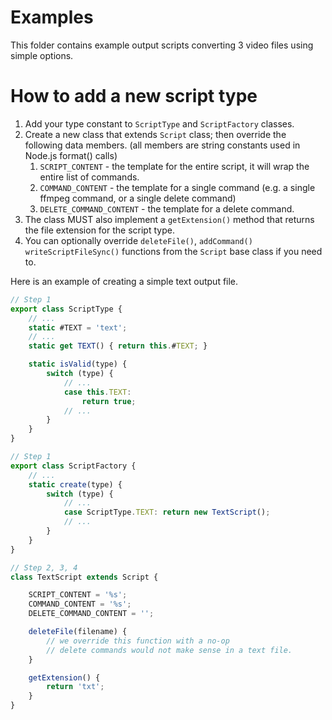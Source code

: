 Examples
==================

This folder contains example output scripts converting 3 video files using simple options.


How to add a new script type
==================

1. Add your type constant to `ScriptType` and `ScriptFactory` classes.
2. Create a new class that extends `Script` class; then override the following data members. (all members are string constants used in Node.js format() calls)
   1. `SCRIPT_CONTENT` - the template for the entire script, it will wrap the entire list of commands.
   2. `COMMAND_CONTENT` - the template for a single command (e.g. a single ffmpeg command, or a single delete command)
   3. `DELETE_COMMAND_CONTENT` - the template for a delete command.
3. The class MUST also implement a `getExtension()` method that returns the file extension for the script type. 
4. You can optionally override `deleteFile()`, `addCommand()` `writeScriptFileSync()` functions from the `Script` base class if you need to. 

Here is an example of creating a simple text output file.

```javascript
// Step 1
export class ScriptType {
    // ...
    static #TEXT = 'text';
    // ...
    static get TEXT() { return this.#TEXT; }

    static isValid(type) {
        switch (type) {
            // ...
            case this.TEXT:
                return true;
            // ...
        }
    }
}
```
```javascript
// Step 1
export class ScriptFactory {
    // ...
    static create(type) {
        switch (type) {
            // ...
            case ScriptType.TEXT: return new TextScript();
            // ...
        }
    }
}
```
```javascript
// Step 2, 3, 4
class TextScript extends Script {

    SCRIPT_CONTENT = '%s';
    COMMAND_CONTENT = '%s';
    DELETE_COMMAND_CONTENT = '';

    deleteFile(filename) {
        // we override this function with a no-op
        // delete commands would not make sense in a text file.
    }

    getExtension() {
        return 'txt';
    }
}
```
